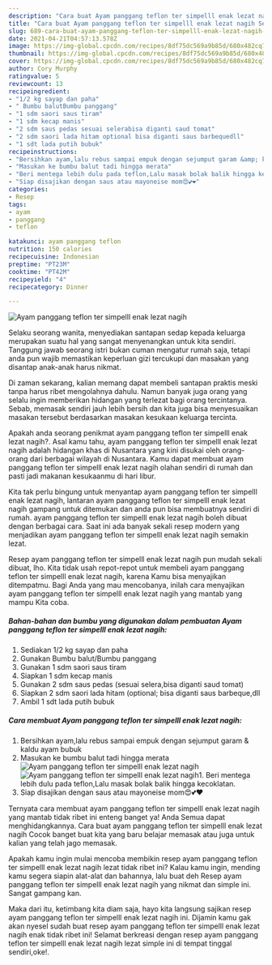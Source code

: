 ```yaml
---
description: "Cara buat Ayam panggang teflon ter simpelll enak lezat nagih Sederhana Untuk Jualan"
title: "Cara buat Ayam panggang teflon ter simpelll enak lezat nagih Sederhana Untuk Jualan"
slug: 689-cara-buat-ayam-panggang-teflon-ter-simpelll-enak-lezat-nagih-sederhana-untuk-jualan
date: 2021-04-21T04:57:13.578Z
image: https://img-global.cpcdn.com/recipes/8df75dc569a9b85d/680x482cq70/ayam-panggang-teflon-ter-simpelll-enak-lezat-nagih-foto-resep-utama.jpg
thumbnail: https://img-global.cpcdn.com/recipes/8df75dc569a9b85d/680x482cq70/ayam-panggang-teflon-ter-simpelll-enak-lezat-nagih-foto-resep-utama.jpg
cover: https://img-global.cpcdn.com/recipes/8df75dc569a9b85d/680x482cq70/ayam-panggang-teflon-ter-simpelll-enak-lezat-nagih-foto-resep-utama.jpg
author: Cory Murphy
ratingvalue: 5
reviewcount: 13
recipeingredient:
- "1/2 kg sayap dan paha"
- " Bumbu balutBumbu panggang"
- "1 sdm saori saus tiram"
- "1 sdm kecap manis"
- "2 sdm saus pedas sesuai selerabisa diganti saud tomat"
- "2 sdm saori lada hitam optional bisa diganti saus barbequedll"
- "1 sdt lada putih bubuk"
recipeinstructions:
- "Bersihkan ayam,lalu rebus sampai empuk dengan sejumput garam &amp; kaldu ayam bubuk"
- "Masukan ke bumbu balut tadi hingga merata"
- "Beri mentega lebih dulu pada teflon,Lalu masak bolak balik hingga kecoklatan."
- "Siap disajikan dengan saus atau mayoneise mom😍💕❤"
categories:
- Resep
tags:
- ayam
- panggang
- teflon

katakunci: ayam panggang teflon 
nutrition: 150 calories
recipecuisine: Indonesian
preptime: "PT23M"
cooktime: "PT42M"
recipeyield: "4"
recipecategory: Dinner

---
```



![Ayam panggang teflon ter simpelll enak lezat nagih](https://img-global.cpcdn.com/recipes/8df75dc569a9b85d/680x482cq70/ayam-panggang-teflon-ter-simpelll-enak-lezat-nagih-foto-resep-utama.jpg)

Selaku seorang wanita, menyediakan santapan sedap kepada keluarga merupakan suatu hal yang sangat menyenangkan untuk kita sendiri. Tanggung jawab seorang istri bukan cuman mengatur rumah saja, tetapi anda pun wajib memastikan keperluan gizi tercukupi dan masakan yang disantap anak-anak harus nikmat.

Di zaman  sekarang, kalian memang dapat membeli santapan praktis meski tanpa harus ribet mengolahnya dahulu. Namun banyak juga orang yang selalu ingin memberikan hidangan yang terlezat bagi orang tercintanya. Sebab, memasak sendiri jauh lebih bersih dan kita juga bisa menyesuaikan masakan tersebut berdasarkan masakan kesukaan keluarga tercinta. 



Apakah anda seorang penikmat ayam panggang teflon ter simpelll enak lezat nagih?. Asal kamu tahu, ayam panggang teflon ter simpelll enak lezat nagih adalah hidangan khas di Nusantara yang kini disukai oleh orang-orang dari berbagai wilayah di Nusantara. Kamu dapat membuat ayam panggang teflon ter simpelll enak lezat nagih olahan sendiri di rumah dan pasti jadi makanan kesukaanmu di hari libur.

Kita tak perlu bingung untuk menyantap ayam panggang teflon ter simpelll enak lezat nagih, lantaran ayam panggang teflon ter simpelll enak lezat nagih gampang untuk ditemukan dan anda pun bisa membuatnya sendiri di rumah. ayam panggang teflon ter simpelll enak lezat nagih boleh dibuat dengan berbagai cara. Saat ini ada banyak sekali resep modern yang menjadikan ayam panggang teflon ter simpelll enak lezat nagih semakin lezat.

Resep ayam panggang teflon ter simpelll enak lezat nagih pun mudah sekali dibuat, lho. Kita tidak usah repot-repot untuk membeli ayam panggang teflon ter simpelll enak lezat nagih, karena Kamu bisa menyajikan ditempatmu. Bagi Anda yang mau mencobanya, inilah cara menyajikan ayam panggang teflon ter simpelll enak lezat nagih yang mantab yang mampu Kita coba.

<!--inarticleads1-->

##### Bahan-bahan dan bumbu yang digunakan dalam pembuatan Ayam panggang teflon ter simpelll enak lezat nagih:

1. Sediakan 1/2 kg sayap dan paha
1. Gunakan  Bumbu balut/Bumbu panggang
1. Gunakan 1 sdm saori saus tiram
1. Siapkan 1 sdm kecap manis
1. Gunakan 2 sdm saus pedas (sesuai selera,bisa diganti saud tomat)
1. Siapkan 2 sdm saori lada hitam (optional; bisa diganti saus barbeque,dll
1. Ambil 1 sdt lada putih bubuk




<!--inarticleads2-->

##### Cara membuat Ayam panggang teflon ter simpelll enak lezat nagih:

1. Bersihkan ayam,lalu rebus sampai empuk dengan sejumput garam &amp; kaldu ayam bubuk
1. Masukan ke bumbu balut tadi hingga merata
<img src="https://img-global.cpcdn.com/steps/ba9ec65c75f00cb7/160x128cq70/ayam-panggang-teflon-ter-simpelll-enak-lezat-nagih-langkah-memasak-2-foto.jpg" alt="Ayam panggang teflon ter simpelll enak lezat nagih"><img src="https://img-global.cpcdn.com/steps/f55d487acde7b639/160x128cq70/ayam-panggang-teflon-ter-simpelll-enak-lezat-nagih-langkah-memasak-2-foto.jpg" alt="Ayam panggang teflon ter simpelll enak lezat nagih">1. Beri mentega lebih dulu pada teflon,Lalu masak bolak balik hingga kecoklatan.
1. Siap disajikan dengan saus atau mayoneise mom😍💕❤




Ternyata cara membuat ayam panggang teflon ter simpelll enak lezat nagih yang mantab tidak ribet ini enteng banget ya! Anda Semua dapat menghidangkannya. Cara buat ayam panggang teflon ter simpelll enak lezat nagih Cocok banget buat kita yang baru belajar memasak atau juga untuk kalian yang telah jago memasak.

Apakah kamu ingin mulai mencoba membikin resep ayam panggang teflon ter simpelll enak lezat nagih lezat tidak ribet ini? Kalau kamu ingin, mending kamu segera siapin alat-alat dan bahannya, lalu buat deh Resep ayam panggang teflon ter simpelll enak lezat nagih yang nikmat dan simple ini. Sangat gampang kan. 

Maka dari itu, ketimbang kita diam saja, hayo kita langsung sajikan resep ayam panggang teflon ter simpelll enak lezat nagih ini. Dijamin kamu gak akan nyesel sudah buat resep ayam panggang teflon ter simpelll enak lezat nagih enak tidak ribet ini! Selamat berkreasi dengan resep ayam panggang teflon ter simpelll enak lezat nagih lezat simple ini di tempat tinggal sendiri,oke!.

